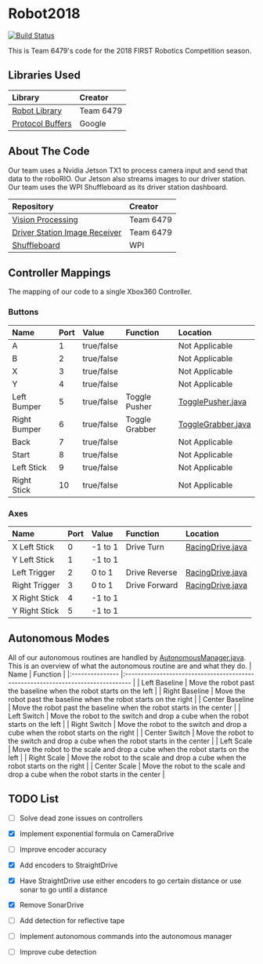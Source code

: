 # Robot2018

[![Build Status](https://travis-ci.org/Team6479/Robot2018.svg?branch=master)](https://travis-ci.org/Team6479/Robot2018)

This is Team 6479's code for the 2018 FIRST Robotics Competition season. 


## Libraries Used
| Library               | Creator   |
|:--------------------- |:--------- |
| [Robot Library][1]    | Team 6479 |
| [Protocol Buffers][5] | Google    |


## About The Code
Our team uses a Nvidia Jetson TX1 to process camera input and send that data to the roboRIO. Our Jetson also streams images to our driver station. Our team uses the WPI Shuffleboard as its driver station dashboard.

| Repository                         | Creator   |
|:---------------------------------- |:--------- |
| [Vision Processing][2]            | Team 6479 |
| [Driver Station Image Receiver][3] | Team 6479 |
| [Shuffleboard][4]                  | WPI       |


## Controller Mappings
The mapping of our code to a single Xbox360 Controller.

### Buttons
| Name         | Port | Value      | Function       | Location                |
|:------------ |:---- |:---------- |:-------------- |:----------------------- |
| A            | 1    | true/false |                | Not Applicable          |
| B            | 2    | true/false |                | Not Applicable          |
| X            | 3    | true/false |                | Not Applicable          |
| Y            | 4    | true/false |                | Not Applicable          |
| Left Bumper  | 5    | true/false | Toggle Pusher  | [TogglePusher.java][7]  |
| Right Bumper | 6    | true/false | Toggle Grabber | [ToggleGrabber.java][8] |
| Back         | 7    | true/false |                | Not Applicable          |
| Start        | 8    | true/false |                | Not Applicable          |
| Left Stick   | 9    | true/false |                | Not Applicable          |
| Right Stick  | 10   | true/false |                | Not Applicable          |

### Axes
| Name          | Port | Value   | Function      | Location              |
|:------------- |:---- |:------- |:------------- |:--------------------- |
| X Left Stick  | 0    | -1 to 1 | Drive Turn    | [RacingDrive.java][6] |
| Y Left Stick  | 1    | -1 to 1 |               |                       |
| Left Trigger  | 2    | 0 to 1  | Drive Reverse | [RacingDrive.java][6] |
| Right Trigger | 3    | 0 to 1  | Drive Forward | [RacingDrive.java][6] |
| X Right Stick | 4    | -1 to 1 |               |                       |
| Y Right Stick | 5    | -1 to 1 |               |                       |


## Autonomous Modes
All of our autonomous routines are handled by [AutonomousManager.java][9]. This is an overview of what the autonomous routine are and what they do.
| Name            | Function                                                                         |
|:--------------- |:-------------------------------------------------------------------------------- |
| Left Baseline   | Move the robot past the baseline when the robot starts on the left               |
| Right Baseline  | Move the robot past the baseline when the robot starts on the right              |
| Center Baseline | Move the robot past the baseline when the robot starts in the center             |
| Left Switch     | Move the robot to the switch and drop a cube when the robot starts on the left   |
| Right Switch    | Move the robot to the switch and drop a cube when the robot starts on the right  |
| Center Switch   | Move the robot to the switch and drop a cube when the robot starts in the center |
| Left Scale      | Move the robot to the scale and drop a cube when the robot starts on the left    |
| Right Scale     | Move the robot to the scale and drop a cube when the robot starts on the right   |
| Center Scale    | Move the robot to the scale and drop a cube when the robot starts in the center  |


## TODO List
- [ ] Solve dead zone issues on controllers
- [x] Implement exponential formula on CameraDrive
- [ ] Improve encoder accuracy
- [x] Add encoders to StraightDrive
- [x] Have StraightDrive use either encoders to go certain distance or use sonar to go until a distance
- [x] Remove SonarDrive
- [ ] Add detection for reflective tape
- [ ] Implement autonomous commands into the autonomous manager
- [ ] Improve cube detection


[1]: https://github.com/Team6479/RobotLibrary
[2]: https://github.com/Team6479/Vision2018
[3]: https://github.com/Team6479/JetsonStream
[4]: https://github.com/wpilibsuite/shuffleboard
[5]: https://developers.google.com/protocol-buffers/
[6]: ./src/main/java/org/usfirst/team6479/robot/commands/teleop/RacingDrive.java
[7]: ./src/main/java/org/usfirst/team6479/robot/commands/teleop/TogglePusher.java
[8]: ./src/main/java/org/usfirst/team6479/robot/commands/teleop/ToggleGrabber.java
[9]: ./src/main/java/org/usfirst/team6479/robot/autonomous/manager/AutonomousManager.java

